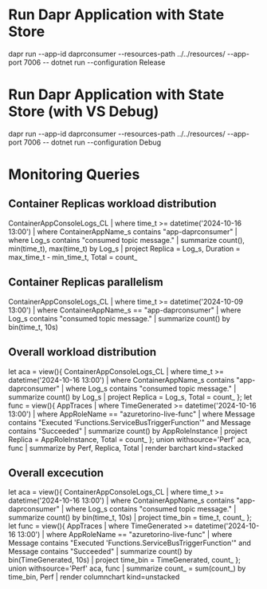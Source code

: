 # Run Dapr Application with State Store
dapr run --app-id daprconsumer --resources-path ../../resources/ --app-port 7006 -- dotnet run --configuration Release

# Run Dapr Application with State Store (with VS Debug)
dapr run --app-id daprconsumer --resources-path ../../resources/ --app-port 7006 -- dotnet run --configuration Debug


# Monitoring Queries

## Container Replicas workload distribution 
ContainerAppConsoleLogs_CL
| where time_t >= datetime('2024-10-16 13:00')
| where ContainerAppName_s contains "app-daprconsumer"
| where Log_s contains "consumed topic message."
| summarize count(), min(time_t), max(time_t) by Log_s
| project Replica = Log_s, Duration = max_time_t - min_time_t, Total = count_

## Container Replicas parallelism
ContainerAppConsoleLogs_CL
| where time_t >= datetime('2024-10-09 13:00')
| where ContainerAppName_s == "app-daprconsumer"
| where Log_s contains "consumed topic message."
| summarize count() by bin(time_t, 10s)


## Overall workload distribution

let aca = view(){
ContainerAppConsoleLogs_CL
| where time_t >= datetime('2024-10-16 13:00')
| where ContainerAppName_s contains "app-daprconsumer"
| where Log_s contains "consumed topic message."
| summarize count() by Log_s
| project Replica = Log_s, Total = count_
};
let func = view(){
AppTraces
| where TimeGenerated >= datetime('2024-10-16 13:00')
| where AppRoleName == "azuretorino-live-func"
| where Message contains "Executed 'Functions.ServiceBusTriggerFunction'" and Message contains "Succeeded"
| summarize count() by AppRoleInstance
| project Replica = AppRoleInstance, Total = count_
};
union withsource='Perf' aca, func
| summarize by Perf, Replica, Total
| render barchart kind=stacked


## Overall excecution

let aca = view(){
ContainerAppConsoleLogs_CL
| where time_t >= datetime('2024-10-16 13:00')
| where ContainerAppName_s contains "app-daprconsumer"
| where Log_s contains "consumed topic message."
| summarize count() by bin(time_t, 10s)
| project time_bin = time_t, count_
};
let func = view(){
AppTraces
| where TimeGenerated >= datetime('2024-10-16 13:00')
| where AppRoleName == "azuretorino-live-func"
| where Message contains "Executed 'Functions.ServiceBusTriggerFunction'" and Message contains "Succeeded"
| summarize count() by bin(TimeGenerated, 10s)
| project time_bin = TimeGenerated, count_
};
union withsource='Perf' aca, func
| summarize count_ = sum(count_) by time_bin, Perf
| render columnchart kind=unstacked

